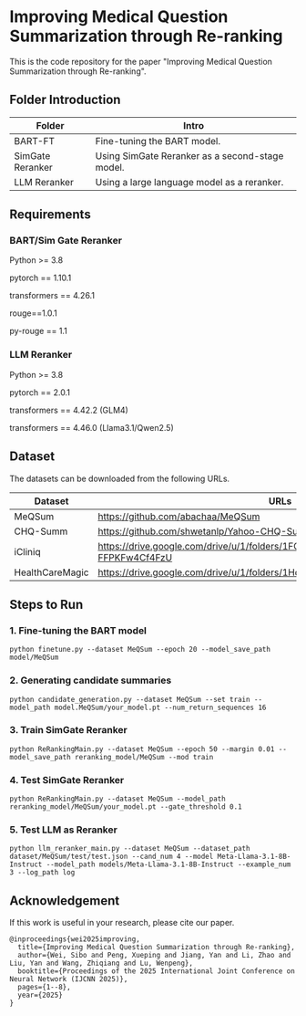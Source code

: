 # Improving Medical Question Summarization through Re-ranking
This is the code repository for the paper "Improving Medical Question Summarization through Re-ranking".
## Folder Introduction

| Folder           | Intro                                           |
| ---------------- | ----------------------------------------------- |
| BART-FT          | Fine-tuning the BART model.                     |
| SimGate Reranker | Using SimGate Reranker as a second-stage model. |
| LLM Reranker     | Using a large language model as a reranker.     |
## Requirements
### BART/Sim Gate Reranker
Python >= 3.8

pytorch == 1.10.1

transformers == 4.26.1

rouge==1.0.1

py-rouge == 1.1
### LLM Reranker
Python >= 3.8

pytorch == 2.0.1

transformers == 4.42.2 (GLM4)

transformers == 4.46.0 (Llama3.1/Qwen2.5)
## Dataset
The datasets can be downloaded from the following URLs.

| Dataset         | URLs                                                         |
| --------------- | ------------------------------------------------------------ |
| MeQSum          | https://github.com/abachaa/MeQSum                            |
| CHQ-Summ        | https://github.com/shwetanlp/Yahoo-CHQ-Summ                  |
| iCliniq         | https://drive.google.com/drive/u/1/folders/1FQTsgRYDJajcNlKJXG-FFPKFw4Cf4FzU |
| HealthCareMagic | https://drive.google.com/drive/u/1/folders/1Hq4AiYr96jfOsB8OJMlyDRRUhmr_BYvY |
## Steps to Run

### 1. Fine-tuning the BART model

```shell
python finetune.py --dataset MeQSum --epoch 20 --model_save_path model/MeQSum
```

### 2. Generating candidate summaries

```shell
python candidate_generation.py --dataset MeQSum --set train --model_path model.MeQSum/your_model.pt --num_return_sequences 16
```

### 3. Train SimGate Reranker

```shell
python ReRankingMain.py --dataset MeQSum --epoch 50 --margin 0.01 --model_save_path reranking_model/MeQSum --mod train
```

### 4. Test SimGate Reranker

```shell
python ReRankingMain.py --dataset MeQSum --model_path reranking_model/MeQSum/your_model.pt --gate_threshold 0.1 
```

### 5. Test LLM as Reranker

```shell
python llm_reranker_main.py --dataset MeQSum --dataset_path dataset/MeQSum/test/test.json --cand_num 4 --model Meta-Llama-3.1-8B-Instruct --model_path models/Meta-Llama-3.1-8B-Instruct --example_num 3 --log_path log
```

## Acknowledgement

If this work is useful in your research, please cite our paper.

```
@inproceedings{wei2025improving,
  title={Improving Medical Question Summarization through Re-ranking},
  author={Wei, Sibo and Peng, Xueping and Jiang, Yan and Li, Zhao and Liu, Yan and Wang, Zhiqiang and Lu, Wenpeng},
  booktitle={Proceedings of the 2025 International Joint Conference on Neural Network (IJCNN 2025)},
  pages={1--8},
  year={2025}
}
```

